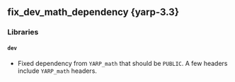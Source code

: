 fix_dev_math_dependency {yarp-3.3}
-----------------------

### Libraries

#### `dev`

* Fixed dependency from `YARP_math` that should be `PUBLIC`. A few headers
  include `YARP_math` headers.
